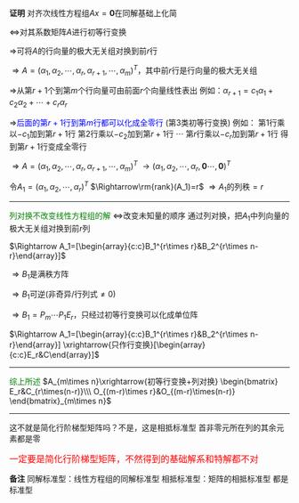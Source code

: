 **证明**
对齐次线性方程组$Ax=\mathbf0$在同解基础上化简

$\Leftrightarrow$对其系数矩阵$A$进行初等行变换

$\Rightarrow$可将$A$的行向量的极大无关组对换到前$r$行

$\Rightarrow A=(\alpha_1,\alpha_2,\cdots,
\alpha_r,\alpha_{r+1},\cdots,\alpha_m)^T$，其中前$r$行是行向量的极大无关组

$\Rightarrow$从第$r+1$个到第$m$个行向量可由前面$r$个向量线性表出
例如：$\alpha_{r+1}=c_1\alpha_1+c_2\alpha_2
+\cdots+c_r\alpha_r$

$\Rightarrow$<font color=blue>后面的第$r+1$行到第$m$行都可以化成全零行</font>
(第3类初等行变换)
例如：
第1行乘以$-c_1$加到第$r+1$行
第2行乘以$-c_2$加到第$r+1$行
$\cdots$
第$r$行乘以$-c_r$加到第$r+1$行
得到第$r+1$行变成全零行

$\Rightarrow A=(\alpha_1,\alpha_2,\cdots,
\alpha_r,\alpha_{r+1},\cdots,\alpha_m)^T$
$\longrightarrow(\alpha_1,\alpha_2,\cdots,
\alpha_r,\mathbf0\cdots,\mathbf0)^T$

令$A_1=(\alpha_1,\alpha_2,\cdots,\alpha_r)^T$
$\Rightarrow\rm{rank}(A_1)=r$
$\Rightarrow A_1$的列秩$=r$

---

<font color=green>列对换不改变线性方程组的解</font>
$\Leftrightarrow$改变未知量的顺序
通过列对换，把$A_1$中列向量的极大无关组对换到前$r$列

$\Rightarrow 
A_1=[\begin{array}{c:c}B_1^{r\times r}&B_2^{r\times n-r}\end{array}]$

$\Rightarrow B_1$是满秩方阵

$\Rightarrow B_1$可逆(非奇异/行列式$\neq0$)

$\Rightarrow B_1=P_m\cdots P_1E_r$，只经过初等行变换可以化成单位阵

$\Rightarrow
A_1=[\begin{array}{c:c}B_1^{r\times r}&B_2^{r\times n-r}\end{array}]
\xrightarrow{只作行变换}[\begin{array}{c:c}E_r&C\end{array}]$

---

<font color=green>综上所述</font>
$A_{m\times n}\xrightarrow{初等行变换+列对换}
\begin{bmatrix}
E_r&C_{r\times(n-r)}\\\ 
O_{(m-r)\times r}&O_{(m-r)\times(n-r)}
\end{bmatrix}_{m\times n}$

---

这不就是简化行阶梯型矩阵吗？不是，这是相抵标准型
首非零元所在列的其余元素都是零

<font color=red size=3>一定要是简化行阶梯型矩阵，不然得到的基础解系和特解都不对</font>

**备注**
同解标准型：线性方程组的同解标准型
相抵标准型：矩阵的相抵标准型
都是标准型
